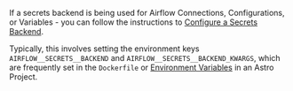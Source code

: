 If a secrets backend is being used for Airflow Connections, Configurations, or Variables - you can follow the instructions to [Configure a Secrets Backend](secrets-backend.md).

Typically, this involves setting the environment keys `AIRFLOW__SECRETS__BACKEND` and `AIRFLOW__SECRETS__BACKEND_KWARGS`, which are frequently set in the `Dockerfile` or [Environment Variables](environment-variables.md) in an Astro Project.
